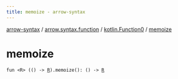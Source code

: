 ```yaml
---
title: memoize - arrow-syntax
---
```


[arrow-syntax](../../index.html) / [arrow.syntax.function](../index.html) / [kotlin.Function0](index.html) / [memoize](./memoize.html)

# memoize

`fun <R> (() -> `[`R`](memoize.html#R)`).memoize(): () -> `[`R`](memoize.html#R)